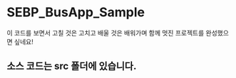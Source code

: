 # SEBP_BusApp_Sample

이 코드를 보면서 고칠 것은 고치고 배울 것은 배워가며 함께 멋진 프로젝트를 완성했으면 싶네요!
## 소스 코드는 src 폴더에 있습니다.
